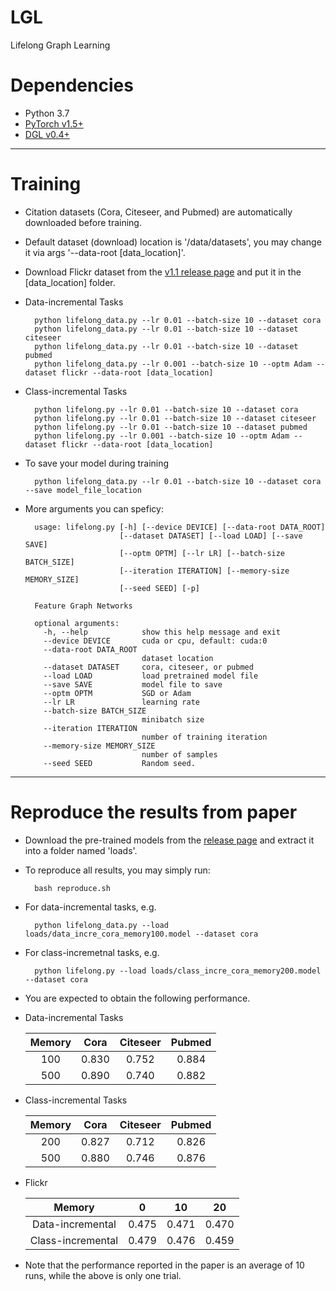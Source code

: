 # LGL
Lifelong Graph Learning

# Dependencies

* Python 3.7
* [PyTorch v1.5+](https://pytorch.org/get-started)
* [DGL v0.4+](https://www.dgl.ai/pages/start.html)

---     
# Training

* Citation datasets (Cora, Citeseer, and Pubmed) are automatically downloaded before training.

* Default dataset (download) location is '/data/datasets', you may change it via args '--data-root [data_location]'.

* Download Flickr dataset from the [v1.1 release page](https://github.com/wang-chen/LGL/releases/download/v1.1/flickr.zip) and put it in the [data_location] folder.

* Data-incremental Tasks

        python lifelong_data.py --lr 0.01 --batch-size 10 --dataset cora
        python lifelong_data.py --lr 0.01 --batch-size 10 --dataset citeseer
        python lifelong_data.py --lr 0.01 --batch-size 10 --dataset pubmed
        python lifelong_data.py --lr 0.001 --batch-size 10 --optm Adam --dataset flickr --data-root [data_location]

* Class-incremental Tasks

        python lifelong.py --lr 0.01 --batch-size 10 --dataset cora
        python lifelong.py --lr 0.01 --batch-size 10 --dataset citeseer
        python lifelong.py --lr 0.01 --batch-size 10 --dataset pubmed
        python lifelong.py --lr 0.001 --batch-size 10 --optm Adam --dataset flickr --data-root [data_location]

* To save your model during training

        python lifelong_data.py --lr 0.01 --batch-size 10 --dataset cora --save model_file_location

* More arguments you can speficy:

        usage: lifelong.py [-h] [--device DEVICE] [--data-root DATA_ROOT]
                           [--dataset DATASET] [--load LOAD] [--save SAVE]
                           [--optm OPTM] [--lr LR] [--batch-size BATCH_SIZE]
                           [--iteration ITERATION] [--memory-size MEMORY_SIZE]
                           [--seed SEED] [-p]

        Feature Graph Networks

        optional arguments:
          -h, --help            show this help message and exit
          --device DEVICE       cuda or cpu, default: cuda:0
          --data-root DATA_ROOT
                                dataset location
          --dataset DATASET     cora, citeseer, or pubmed
          --load LOAD           load pretrained model file
          --save SAVE           model file to save
          --optm OPTM           SGD or Adam
          --lr LR               learning rate
          --batch-size BATCH_SIZE
                                minibatch size
          --iteration ITERATION
                                number of training iteration
          --memory-size MEMORY_SIZE
                                number of samples
          --seed SEED           Random seed.

---
# Reproduce the results from paper

* Download the pre-trained models from the [release page](https://github.com/wang-chen/LGL/releases/download/v1.1/loads.zip) and extract it into a folder named 'loads'.

* To reproduce all results, you may simply run:

        bash reproduce.sh

* For data-incremental tasks, e.g.

        python lifelong_data.py --load loads/data_incre_cora_memory100.model --dataset cora

* For class-incremetnal tasks, e.g.

        python lifelong.py --load loads/class_incre_cora_memory200.model --dataset cora

* You are expected to obtain the following performance.

* Data-incremental Tasks

     |     Memory    |         Cora  |  Citeseer     |    Pubmed     |
     | :-----------: | :-----------: | :-----------: | :-----------: |
     |       100     |     0.830     |     0.752     |     0.884     |
     |       500     |     0.890     |     0.740     |     0.882     |

* Class-incremental Tasks

     |     Memory    |         Cora  |  Citeseer     |    Pubmed     |
     | :-----------: | :-----------: | :-----------: | :-----------: |
     |       200     |     0.827     |     0.712     |     0.826     |
     |       500     |     0.880     |     0.746     |     0.876     |

* Flickr

     |     Memory       |         0     |        10     |        20     |
     | :-----------:    | :-----------: | :-----------: | :-----------: |
     | Data-incremental |     0.475     |     0.471     |     0.470     |
     | Class-incremental|     0.479     |     0.476     |     0.459     |

* Note that the performance reported in the paper is an average of 10 runs, while the above is only one trial.
